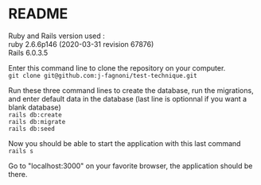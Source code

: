# README
Ruby and Rails version used :  
  ruby 2.6.6p146 (2020-03-31 revision 67876)  
  Rails 6.0.3.5  

Enter this command line to clone the repository on your computer.  
  ```git clone git@github.com:j-fagnoni/test-technique.git```


Run these three command lines to create the database, run the migrations, and enter default data in the database (last line is optionnal if you want a blank database)  
  ```rails db:create```  
  ```rails db:migrate```  
  ```rails db:seed```  


Now you should be able to start the application with this last command  
  ```rails s```


Go to "localhost:3000" on your favorite browser, the application should be there.